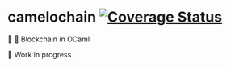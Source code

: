 # camelochain [![Coverage Status](https://coveralls.io/repos/github/vieiralucas/camelochain/badge.svg?branch=split-tests-file)](https://coveralls.io/github/vieiralucas/camelochain)
🐪 🔗 Blockchain in OCaml

🚧 Work in progress
